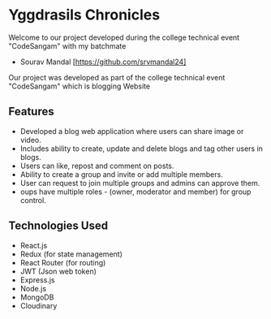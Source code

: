 # **Yggdrasils Chronicles**

Welcome to our project developed during the college technical event "CodeSangam" with my batchmate

* Sourav Mandal [https://github.com/srvmandal24]

Our project was developed as part of the college technical event "CodeSangam" which is blogging Website

## Features

* Developed a blog web application where users can share image or video.
* Includes ability to create, update and delete blogs and tag other users in blogs.
* Users can like, repost and comment on posts.
* Ability to create a group and invite or add multiple members.
* User can request to join multiple groups and admins can approve them.
* oups have multiple roles - (owner, moderator and member) for group control.

## Technologies Used

* React.js
* Redux (for state management)
* React Router (for routing)
* JWT (Json web token)
* Express.js
* Node.js
* MongoDB
* Cloudinary
